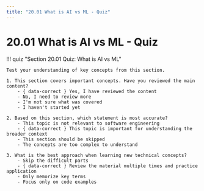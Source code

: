 ```yaml
---
title: "20.01 What is AI vs ML - Quiz"
---
```


# 20.01 What is AI vs ML - Quiz

!!! quiz "Section 20.01 Quiz: What is AI vs ML"

    Test your understanding of key concepts from this section.

    1. This section covers important concepts. Have you reviewed the main content?
        - { data-correct } Yes, I have reviewed the content
        - No, I need to review more
        - I'm not sure what was covered
        - I haven't started yet

    2. Based on this section, which statement is most accurate?
        - This topic is not relevant to software engineering
        - { data-correct } This topic is important for understanding the broader context
        - This section should be skipped
        - The concepts are too complex to understand

    3. What is the best approach when learning new technical concepts?
        - Skip the difficult parts
        - { data-correct } Review the material multiple times and practice application
        - Only memorize key terms
        - Focus only on code examples
